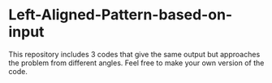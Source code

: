 # Left-Aligned-Pattern-based-on-input

This repository includes 3 codes that give the same output but approaches the problem from different angles.
Feel free to make your own version of the code.
